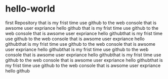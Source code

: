 # hello-world
first Repository
that is my frist time use github to the web console
that is awsome user expriance
hello github
that is my frist time use github to the web console
that is awsome user expriance
hello githubthat is my frist time use github to the web console
that is awsome user expriance
hello githubthat is my frist time use github to the web console
that is awsome user expriance
hello githubthat is my frist time use github to the web console
that is awsome user expriance
hello githubthat is my frist time use github to the web console
that is awsome user expriance
hello githubthat is my frist time use github to the web console
that is awsome user expriance
hello github
